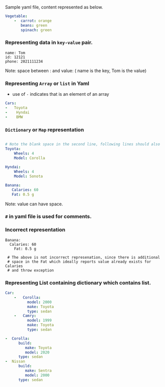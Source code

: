 
Sample yaml file, content represented as below. 
  
```yaml
Vegetable:
    -  carrot: orange
       beans: green
       spinach: green

```
### Representing data in __`key-value`__ pair.

```
name: Tom
id: 12121
phone: 2021111234
```
  Note: space between : and value: ( name is the key, Tom is the value)
  
### Representing __`Array`__ or __`list`__ in Yaml
 -  use of `-` indicates that is an element of an array

```yaml
Cars:
-   Toyota
-    Hyndai
-    BMW
```

### __`Dictionary`__ or __`Map`__ representation

```yaml

# Note the blank space in the second line, following lines should also had.
Toyota:
    Wheels: 4
    Model: Corolla
    
Hyndai:
    Wheels: 4
    Model: Sonota
```

```yaml
Banana:
   Calaries: 60
   Fat: 0.5 g
```
 Note: value can have space.
 
 ### `#` in yaml file is used for comments.
 
 ### Incorrect representation
 ```
 Banana:
   Calaries: 60
     Fat: 0.5 g
     
  # The above is not incorrect represenation, since there is additional
  # space in the Fat which ideally reports value already exists for Calaries
  # and throw exception
 ```
 
### Representing List containing dictionary which contains list. 
 ```yaml
 Car:
     -   Corolla:
           model: 2000
           make: Toyota
           type: sedan
     -   Camry:
           model: 1999
           make: Toyota
           type: sedan
 ```

```yaml
-  Corolla:
      build: 
         make: Toyota
         model: 2020
      type: sedan
-  Nissan
      build:
         make: Sentra
         model: 2000
      type: sedan
```
